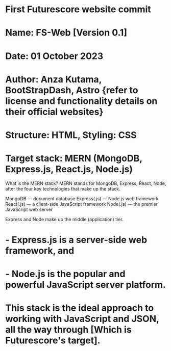# First Futurescore website commit
# Name: FS-Web [Version 0.1]
# Date: 01 October 2023
# Author: Anza Kutama, BootStrapDash, Astro {refer to license and functionality details  on their official websites}
# Structure: HTML, Styling: CSS
# Target stack: MERN (MongoDB, Express.js, React.js, Node.js)

What is the MERN stack?
MERN stands for MongoDB, Express, React, Node, after the four key technologies that make up the stack.

MongoDB — document database
Express(.js) — Node.js web framework
React(.js) — a client-side JavaScript framework
Node(.js) — the premier JavaScript web server

Express and Node make up the middle (application) tier. 
# - Express.js is a server-side web framework, and 
# - Node.js is the popular and powerful JavaScript server platform.

# This stack is the ideal approach to working with JavaScript and JSON, all the way through [Which is Futurescore's target].
